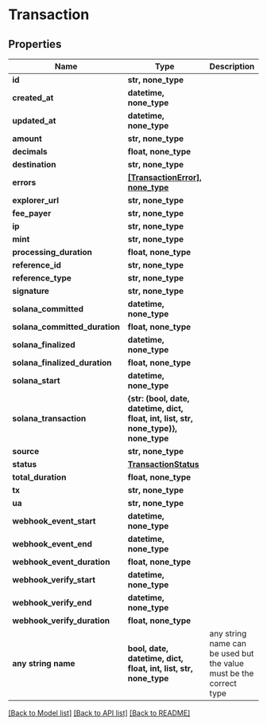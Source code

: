 # Transaction


## Properties
Name | Type | Description | Notes
------------ | ------------- | ------------- | -------------
**id** | **str, none_type** |  | [optional] 
**created_at** | **datetime, none_type** |  | [optional] 
**updated_at** | **datetime, none_type** |  | [optional] 
**amount** | **str, none_type** |  | [optional] 
**decimals** | **float, none_type** |  | [optional] 
**destination** | **str, none_type** |  | [optional] 
**errors** | [**[TransactionError], none_type**](TransactionError.md) |  | [optional] 
**explorer_url** | **str, none_type** |  | [optional] 
**fee_payer** | **str, none_type** |  | [optional] 
**ip** | **str, none_type** |  | [optional] 
**mint** | **str, none_type** |  | [optional] 
**processing_duration** | **float, none_type** |  | [optional] 
**reference_id** | **str, none_type** |  | [optional] 
**reference_type** | **str, none_type** |  | [optional] 
**signature** | **str, none_type** |  | [optional] 
**solana_committed** | **datetime, none_type** |  | [optional] 
**solana_committed_duration** | **float, none_type** |  | [optional] 
**solana_finalized** | **datetime, none_type** |  | [optional] 
**solana_finalized_duration** | **float, none_type** |  | [optional] 
**solana_start** | **datetime, none_type** |  | [optional] 
**solana_transaction** | **{str: (bool, date, datetime, dict, float, int, list, str, none_type)}, none_type** |  | [optional] 
**source** | **str, none_type** |  | [optional] 
**status** | [**TransactionStatus**](TransactionStatus.md) |  | [optional] 
**total_duration** | **float, none_type** |  | [optional] 
**tx** | **str, none_type** |  | [optional] 
**ua** | **str, none_type** |  | [optional] 
**webhook_event_start** | **datetime, none_type** |  | [optional] 
**webhook_event_end** | **datetime, none_type** |  | [optional] 
**webhook_event_duration** | **float, none_type** |  | [optional] 
**webhook_verify_start** | **datetime, none_type** |  | [optional] 
**webhook_verify_end** | **datetime, none_type** |  | [optional] 
**webhook_verify_duration** | **float, none_type** |  | [optional] 
**any string name** | **bool, date, datetime, dict, float, int, list, str, none_type** | any string name can be used but the value must be the correct type | [optional]

[[Back to Model list]](../README.md#documentation-for-models) [[Back to API list]](../README.md#documentation-for-api-endpoints) [[Back to README]](../README.md)


